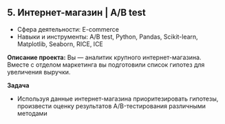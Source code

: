 ## 5. Интернет-магазин | A/B test

- Сфера деятельности: E-commerce
- Навыки и инструменты: A/B test, Python, Pandas, Scikit-learn, Matplotlib, Seaborn, RICE, ICE

**Описание проекта:**
Вы — аналитик крупного интернет-магазина. Вместе с отделом маркетинга вы подготовили список гипотез для увеличения выручки.

**Задача**
- Используя данные интернет-магазина приоритезировать гипотезы, произвести оценку результатов A/B-тестирования различными методами
